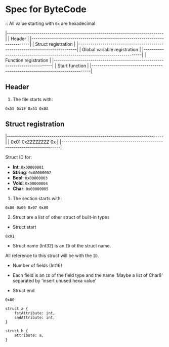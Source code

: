 # Spec for ByteCode

:: All value starting with `0x` are hexadecimal

|-----------------------------------------------------------------------------|
| Header                                                                      |
|-----------------------------------------------------------------------------|
| Struct registration                                                         |
|-----------------------------------------------------------------------------|
| Global variable registration                                                |
|-----------------------------------------------------------------------------|
| Function registration                                                       |
|-----------------------------------------------------------------------------|
| Start function                                                              |
|-----------------------------------------------------------------------------|

## Header

1. The file starts with:

```
0x55 0x1E 0x53 0x0A
```

## Struct registration

|-----------------------------------------------------------------------------|
| 0x01 0xZZZZZZZZ 0x                                                         |
|-----------------------------------------------------------------------------|

Struct ID for:
- __Int__: `0x00000001`
- __String__: `0x00000002`
- __Bool__: `0x00000003`
- __Void__: `0x00000004`
- __Char__: `0x00000005`

1. The section starts with:

```
0x00 0x06 0x07 0x00
```



2. Struct are a list of other struct of built-in types

- Struct start

```
0x01
```

- Struct name (Int32) is an `ID` of the struct name.

All reference to this struct will be with the `ID`.

- Number of fields (Int16)

- Each field is an `ID` of the field type and the name 'Maybe a list of Char8' separated by 'insert unused hexa value'

- Struct end

```
0x00
```


```
struct a {
    fstAttribute: int,
    sndAttribute: int,
}

struct b {
    attribute: a,
}
```
